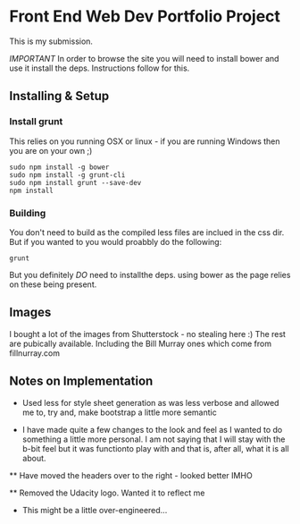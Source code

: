# Front End Web Dev Portfolio Project

This is my submission.

*IMPORTANT* In order to browse the site you will need to
install bower and use it install the deps. Instructions follow
for this.

## Installing & Setup

### Install grunt

This relies on you running OSX or linux - if you are
running Windows then you are on your own ;)

    sudo npm install -g bower
    sudo npm install -g grunt-cli
    sudo npm install grunt --save-dev
    npm install


### Building

You don't need to build as the compiled less files
are inclued in the css dir. But if you wanted to you
would proabbly do the following:

    grunt

But you definitely *DO* need to installthe deps. using
bower as the page relies on these being present.

## Images

I bought a lot of the images from Shutterstock - no stealing
here :) The rest are pubically available. Including the Bill
Murray ones which come from fillnurray.com

## Notes on Implementation

* Used less for style sheet generation as was less
verbose and allowed me to, try and, make bootstrap
a little more semantic

* I have made quite a few changes to the look and feel as
I wanted to do something a little more personal. I am not
saying that I will stay with the b-bit feel but it was functionto play with and
that is, after all, what it is all about.

** Have moved the headers over to the right - looked better IMHO

** Removed the Udacity logo. Wanted it to reflect me

* This might be a little over-engineered...
